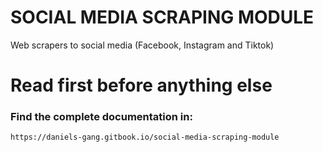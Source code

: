 # SOCIAL MEDIA SCRAPING MODULE
Web scrapers to social media (Facebook, Instagram and Tiktok)

# Read first before anything else
### Find the complete documentation in:
    https://daniels-gang.gitbook.io/social-media-scraping-module